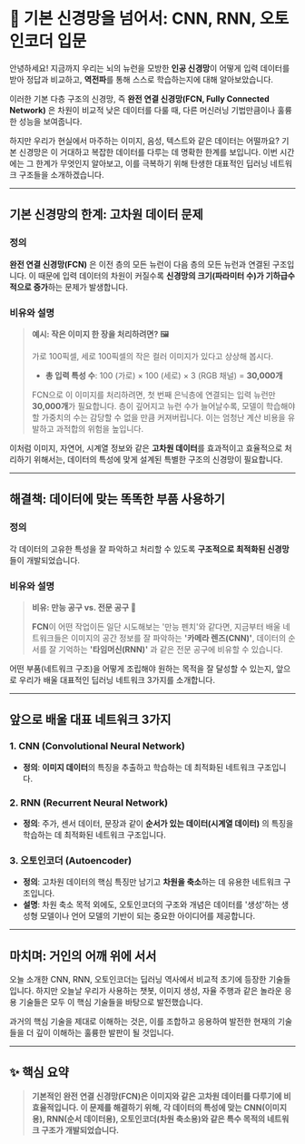 # 🧠 기본 신경망을 넘어서: CNN, RNN, 오토인코더 입문

안녕하세요! 지금까지 우리는 뇌의 뉴런을 모방한 **인공 신경망**이 어떻게 입력 데이터를 받아 정답과 비교하고, **역전파**를 통해 스스로 학습하는지에 대해 알아보았습니다.

이러한 기본 다층 구조의 신경망, 즉 **완전 연결 신경망(FCN, Fully Connected Network)** 은 차원이 비교적 낮은 데이터를 다룰 때, 다른 머신러닝 기법만큼이나 훌륭한 성능을 보여줍니다.

하지만 우리가 현실에서 마주하는 이미지, 음성, 텍스트와 같은 데이터는 어떨까요? 기본 신경망은 이 거대하고 복잡한 데이터를 다루는 데 명확한 한계를 보입니다. 이번 시간에는 그 한계가 무엇인지 알아보고, 이를 극복하기 위해 탄생한 대표적인 딥러닝 네트워크 구조들을 소개하겠습니다.

---

## 기본 신경망의 한계: 고차원 데이터 문제

### 정의

**완전 연결 신경망(FCN)** 은 이전 층의 모든 뉴런이 다음 층의 모든 뉴런과 연결된 구조입니다. 이 때문에 입력 데이터의 차원이 커질수록 **신경망의 크기(파라미터 수)가 기하급수적으로 증가**하는 문제가 발생합니다.

### 비유와 설명

> **예시: 작은 이미지 한 장을 처리하려면? 🖼️**
>
> 가로 100픽셀, 세로 100픽셀의 작은 컬러 이미지가 있다고 상상해 봅시다.
>
> - **총 입력 특성 수**: 100 (가로) × 100 (세로) × 3 (RGB 채널) = **30,000개**
>
> FCN으로 이 이미지를 처리하려면, 첫 번째 은닉층에 연결되는 입력 뉴런만 **30,000개**가 필요합니다. 층이 깊어지고 뉴런 수가 늘어날수록, 모델이 학습해야 할 가중치의 수는 감당할 수 없을 만큼 커져버립니다. 이는 엄청난 계산 비용을 유발하고 과적합의 위험을 높입니다.

이처럼 이미지, 자연어, 시계열 정보와 같은 **고차원 데이터**를 효과적이고 효율적으로 처리하기 위해서는, 데이터의 특성에 맞게 설계된 특별한 구조의 신경망이 필요합니다.

---

## 해결책: 데이터에 맞는 똑똑한 부품 사용하기

### 정의

각 데이터의 고유한 특성을 잘 파악하고 처리할 수 있도록 **구조적으로 최적화된 신경망**들이 개발되었습니다.

### 비유와 설명

> **비유: 만능 공구 vs. 전문 공구 🧰**
>
> **FCN**이 어떤 작업이든 일단 시도해보는 '만능 펜치'와 같다면, 지금부터 배울 네트워크들은 이미지의 공간 정보를 잘 파악하는 **'카메라 렌즈(CNN)'**, 데이터의 순서를 잘 기억하는 **'타임머신(RNN)'** 과 같은 전문 공구에 비유할 수 있습니다.

어떤 부품(네트워크 구조)을 어떻게 조립해야 원하는 목적을 잘 달성할 수 있는지, 앞으로 우리가 배울 대표적인 딥러닝 네트워크 3가지를 소개합니다.

---

## 앞으로 배울 대표 네트워크 3가지

### 1. CNN (Convolutional Neural Network)

- **정의**: **이미지 데이터**의 특징을 추출하고 학습하는 데 최적화된 네트워크 구조입니다.

### 2. RNN (Recurrent Neural Network)

- **정의**: 주가, 센서 데이터, 문장과 같이 **순서가 있는 데이터(시계열 데이터)** 의 특징을 학습하는 데 최적화된 네트워크 구조입니다.

### 3. 오토인코더 (Autoencoder)

- **정의**: 고차원 데이터의 핵심 특징만 남기고 **차원을 축소**하는 데 유용한 네트워크 구조입니다.
- **설명**: 차원 축소 목적 외에도, 오토인코더의 구조와 개념은 데이터를 '생성'하는 생성형 모델이나 언어 모델의 기반이 되는 중요한 아이디어를 제공합니다.

---

## 마치며: 거인의 어깨 위에 서서

오늘 소개한 CNN, RNN, 오토인코더는 딥러닝 역사에서 비교적 초기에 등장한 기술들입니다. 하지만 오늘날 우리가 사용하는 챗봇, 이미지 생성, 자율 주행과 같은 놀라운 응용 기술들은 모두 이 핵심 기술들을 바탕으로 발전했습니다.

과거의 핵심 기술을 제대로 이해하는 것은, 이를 조합하고 응용하여 발전한 현재의 기술들을 더 깊이 이해하는 훌륭한 발판이 될 것입니다.

---

## ✨ 핵심 요약

> **기본적인 완전 연결 신경망(FCN)은 이미지와 같은 고차원 데이터를 다루기에 비효율적입니다. 이 문제를 해결하기 위해, 각 데이터의 특성에 맞는 CNN(이미지용), RNN(순서 데이터용), 오토인코더(차원 축소용)와 같은 특수 목적의 네트워크 구조가 개발되었습니다.**
